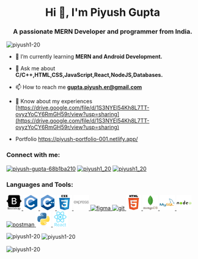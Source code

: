 <h1 align="center">Hi 👋, I'm Piyush Gupta</h1>
<h3 align="center">A passionate MERN Developer and programmer from India.</h3>

<p align="left"> <img src="https://komarev.com/ghpvc/?username=piyush1-20&label=Profile%20views&color=0e75b6&style=flat" alt="piyush1-20" /> </p>

- 🌱 I’m currently learning **MERN and Android Development.**

- 💬 Ask me about **C/C++,HTML,CSS,JavaScript,React,NodeJS,Databases.**

- 📫 How to reach me **gupta.piyush.er@gmail.com**

- 📄 Know about my experiences [https://drive.google.com/file/d/1S3NYEI54Kh8L7TT-ovyzYoCY6RmGH59r/view?usp=sharing](https://drive.google.com/file/d/1S3NYEI54Kh8L7TT-ovyzYoCY6RmGH59r/view?usp=sharing)
- Portfolio https://piyush-portfolio-001.netlify.app/

<h3 align="left">Connect with me:</h3>
<p align="left">
<a href="https://linkedin.com/in/piyush-gupta-68b1ba210" target="blank"><img align="center" src="https://raw.githubusercontent.com/rahuldkjain/github-profile-readme-generator/master/src/images/icons/Social/linked-in-alt.svg" alt="piyush-gupta-68b1ba210" height="30" width="40" /></a>
<a href="https://www.codechef.com/users/piyush1_20" target="blank"><img align="center" src="https://cdn.jsdelivr.net/npm/simple-icons@3.1.0/icons/codechef.svg" alt="piyush1_20" height="30" width="40" /></a>
<a href="https://www.leetcode.com/piyush1_20" target="blank"><img align="center" src="https://raw.githubusercontent.com/rahuldkjain/github-profile-readme-generator/master/src/images/icons/Social/leet-code.svg" alt="piyush1_20" height="30" width="40" /></a>
</p>

<h3 align="left">Languages and Tools:</h3>
<p align="left"> <a href="https://getbootstrap.com" target="_blank" rel="noreferrer"> <img src="https://raw.githubusercontent.com/devicons/devicon/master/icons/bootstrap/bootstrap-plain-wordmark.svg" alt="bootstrap" width="40" height="40"/> </a> <a href="https://www.cprogramming.com/" target="_blank" rel="noreferrer"> <img src="https://raw.githubusercontent.com/devicons/devicon/master/icons/c/c-original.svg" alt="c" width="40" height="40"/> </a> <a href="https://www.w3schools.com/cpp/" target="_blank" rel="noreferrer"> <img src="https://raw.githubusercontent.com/devicons/devicon/master/icons/cplusplus/cplusplus-original.svg" alt="cplusplus" width="40" height="40"/> </a> <a href="https://www.w3schools.com/css/" target="_blank" rel="noreferrer"> <img src="https://raw.githubusercontent.com/devicons/devicon/master/icons/css3/css3-original-wordmark.svg" alt="css3" width="40" height="40"/> </a> <a href="https://expressjs.com" target="_blank" rel="noreferrer"> <img src="https://raw.githubusercontent.com/devicons/devicon/master/icons/express/express-original-wordmark.svg" alt="express" width="40" height="40"/> </a> <a href="https://www.figma.com/" target="_blank" rel="noreferrer"> <img src="https://www.vectorlogo.zone/logos/figma/figma-icon.svg" alt="figma" width="40" height="40"/> </a> <a href="https://git-scm.com/" target="_blank" rel="noreferrer"> <img src="https://www.vectorlogo.zone/logos/git-scm/git-scm-icon.svg" alt="git" width="40" height="40"/> </a> <a href="https://www.w3.org/html/" target="_blank" rel="noreferrer"> <img src="https://raw.githubusercontent.com/devicons/devicon/master/icons/html5/html5-original-wordmark.svg" alt="html5" width="40" height="40"/> </a> <a href="https://www.mongodb.com/" target="_blank" rel="noreferrer"> <img src="https://raw.githubusercontent.com/devicons/devicon/master/icons/mongodb/mongodb-original-wordmark.svg" alt="mongodb" width="40" height="40"/> </a> <a href="https://www.mysql.com/" target="_blank" rel="noreferrer"> <img src="https://raw.githubusercontent.com/devicons/devicon/master/icons/mysql/mysql-original-wordmark.svg" alt="mysql" width="40" height="40"/> </a> <a href="https://nodejs.org" target="_blank" rel="noreferrer"> <img src="https://raw.githubusercontent.com/devicons/devicon/master/icons/nodejs/nodejs-original-wordmark.svg" alt="nodejs" width="40" height="40"/> </a> <a href="https://postman.com" target="_blank" rel="noreferrer"> <img src="https://www.vectorlogo.zone/logos/getpostman/getpostman-icon.svg" alt="postman" width="40" height="40"/> </a> <a href="https://www.python.org" target="_blank" rel="noreferrer"> <img src="https://raw.githubusercontent.com/devicons/devicon/master/icons/python/python-original.svg" alt="python" width="40" height="40"/> </a> <a href="https://reactjs.org/" target="_blank" rel="noreferrer"> <img src="https://raw.githubusercontent.com/devicons/devicon/master/icons/react/react-original-wordmark.svg" alt="react" width="40" height="40"/> </a> </p>

<p><img align="left" src="https://github-readme-stats.vercel.app/api/top-langs?username=piyush1-20&show_icons=true&locale=en&layout=compact" alt="piyush1-20" /></p>

<p>&nbsp;<img align="center" src="https://github-readme-stats.vercel.app/api?username=piyush1-20&show_icons=true&locale=en" alt="piyush1-20" /></p>

<p><img align="center" src="https://github-readme-streak-stats.herokuapp.com/?user=piyush1-20&" alt="piyush1-20" /></p>
